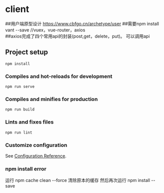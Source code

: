 # client

##用户端原型设计 https://www.cbfgo.cn/archetype/user
##需要npm install vant --save //vuex，vue-router，axios  
##axios完成了四个常用api的封装(post,get，delete，put)。 可以调用api
## Project setup
```
npm install
```

### Compiles and hot-reloads for development
```
npm run serve
```

### Compiles and minifies for production
```
npm run build
```

### Lints and fixes files
```
npm run lint
```

### Customize configuration
See [Configuration Reference](https://cli.vuejs.org/config/).


### npm install error
运行 npm cache clean --force 清除原本的缓存
然后再次运行 npm install --save